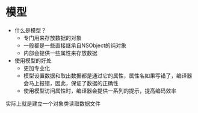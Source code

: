 # 模型

- 什么是模型？
    - 专门用来存放数据的对象
    - 一般都是一些直接继承自NSObject的纯对象
    - 内部会提供一些属性来存放数据
- 使用模型的好处
  - 更加专业化
  - 模型设置数据和取出数据都是通过它的属性，属性名如果写错了，编译器会马上报错，因此，保证了数据的正确性
  - 使用模型访问属性时，编译器会提供一系列的提示，提高编码效率

实际上就是建立一个对象类读取数据文件